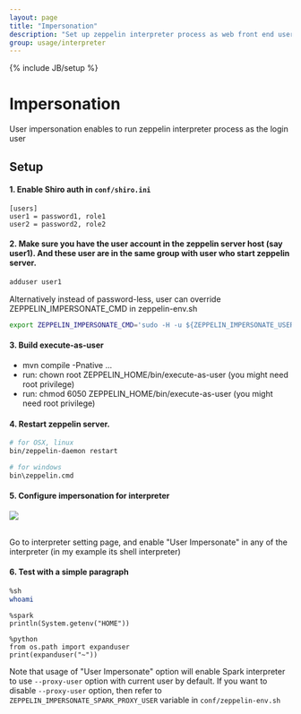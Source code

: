 ```yaml
---
layout: page
title: "Impersonation"
description: "Set up zeppelin interpreter process as web front end user."
group: usage/interpreter 
---
```

<!--
Licensed under the Apache License, Version 2.0 (the "License");
you may not use this file except in compliance with the License.
You may obtain a copy of the License at

http://www.apache.org/licenses/LICENSE-2.0

Unless required by applicable law or agreed to in writing, software
distributed under the License is distributed on an "AS IS" BASIS,
WITHOUT WARRANTIES OR CONDITIONS OF ANY KIND, either express or implied.
See the License for the specific language governing permissions and
limitations under the License.
-->
{% include JB/setup %}

# Impersonation

User impersonation enables to run zeppelin interpreter process as the login user

## Setup

#### 1. Enable Shiro auth in `conf/shiro.ini`

```
[users]
user1 = password1, role1
user2 = password2, role2
```

#### 2. Make sure you have the user account in the zeppelin server host (say user1). And these user are in the same group with user who start zeppelin server.

```bash
adduser user1
```

Alternatively instead of password-less, user can override ZEPPELIN_IMPERSONATE_CMD in zeppelin-env.sh

```bash
export ZEPPELIN_IMPERSONATE_CMD='sudo -H -u ${ZEPPELIN_IMPERSONATE_USER} bash -c '
```

#### 3. Build execute-as-user

* mvn compile -Pnative ...
* run: chown root ZEPPELIN_HOME/bin/execute-as-user (you might need root privilege)
* run: chmod 6050 ZEPPELIN_HOME/bin/execute-as-user (you might need root privilege)

#### 4. Restart zeppelin server.

```bash
# for OSX, linux
bin/zeppelin-daemon restart

# for windows
bin\zeppelin.cmd
```

#### 5. Configure impersonation for interpreter 

<div class="row">
  <div class="col-md-12" >
      <a data-lightbox="compiler" href="{{BASE_PATH}}/assets/themes/zeppelin/img/screenshots/user-impersonation.gif">
        <img class="img-responsive" src="{{BASE_PATH}}/assets/themes/zeppelin/img/screenshots/user-impersonation.gif" />
      </a>
  </div>
</div>

<br/>

Go to interpreter setting page, and enable "User Impersonate" in any of the interpreter (in my example its shell interpreter)

#### 6. Test with a simple paragraph

```bash
%sh
whoami
```

```
%spark
println(System.getenv("HOME"))
```

```
%python
from os.path import expanduser
print(expanduser("~"))
```
Note that usage of "User Impersonate" option will enable Spark interpreter to use `--proxy-user` option with current user by default. If you want to disable `--proxy-user` option, then refer to `ZEPPELIN_IMPERSONATE_SPARK_PROXY_USER` variable in `conf/zeppelin-env.sh`
